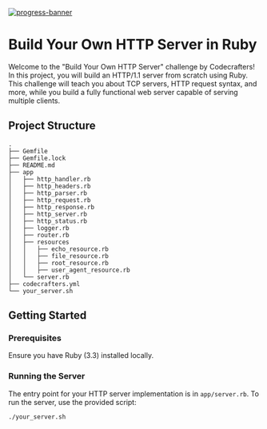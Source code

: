 [![progress-banner](https://backend.codecrafters.io/progress/http-server/c4f4e3e1-6bf1-45f3-b9e2-883570c9c144)](https://app.codecrafters.io/users/codecrafters-bot?r=2qF)

# Build Your Own HTTP Server in Ruby

Welcome to the "Build Your Own HTTP Server" challenge by Codecrafters! In this project, you will build an HTTP/1.1 server from scratch using Ruby. This challenge will teach you about TCP servers, HTTP request syntax, and more, while you build a fully functional web server capable of serving multiple clients.

## Project Structure

```
.
├── Gemfile
├── Gemfile.lock
├── README.md
├── app
│   ├── http_handler.rb
│   ├── http_headers.rb
│   ├── http_parser.rb
│   ├── http_request.rb
│   ├── http_response.rb
│   ├── http_server.rb
│   ├── http_status.rb
│   ├── logger.rb
│   ├── router.rb
│   ├── resources
│   │   ├── echo_resource.rb
│   │   ├── file_resource.rb
│   │   ├── root_resource.rb
│   │   ├── user_agent_resource.rb
│   └── server.rb
├── codecrafters.yml
└── your_server.sh
```

## Getting Started

### Prerequisites

Ensure you have Ruby (3.3) installed locally.

### Running the Server

The entry point for your HTTP server implementation is in `app/server.rb`. To run the server, use the provided script:

```sh
./your_server.sh
```
